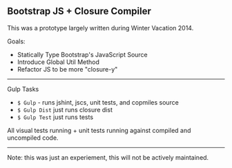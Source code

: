 Bootstrap JS + Closure Compiler
-------------------------------

This was a prototype largely written during Winter Vacation 2014.

Goals: 

 + Statically Type Bootstrap's JavaScript Source
 + Introduce Global Util Method
 + Refactor JS to be more "closure-y"

---

Gulp Tasks

 + `$ Gulp` - runs jshint, jscs, unit tests, and copmiles source
 + `$ Gulp Dist` just runs closure dist
 + `$ Gulp Test` just runs tests

All visual tests running + unit tests running against compiled and uncompiled code.

---

Note: this was just an experiement, this will not be actively maintained.